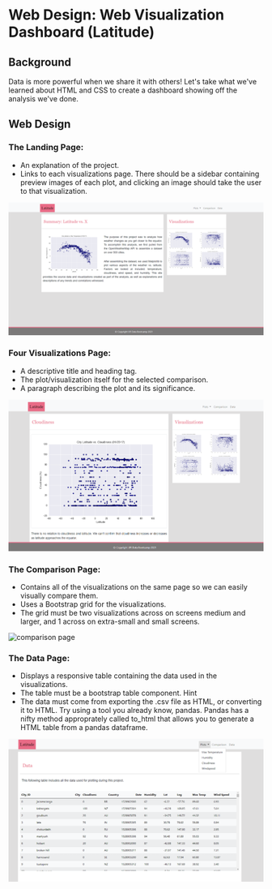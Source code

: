 # Web Design: Web Visualization Dashboard (Latitude)

## Background

Data is more powerful when we share it with others! Let's take what we've learned about HTML and CSS to create a dashboard showing off the analysis we've done.

## Web Design

### The Landing Page:

 * An explanation of the project.
 * Links to each visualizations page. There should be a sidebar containing preview images of each plot, and clicking an image should take the user to that visualization.

![landing page](Images/landing_page.png)

### Four Visualizations Page:

 * A descriptive title and heading tag.
 * The plot/visualization itself for the selected comparison.
 * A paragraph describing the plot and its significance.

![visualization page](Images/cloudiness_visualization.png)

### The Comparison Page:

 * Contains all of the visualizations on the same page so we can easily visually compare them.
 * Uses a Bootstrap grid for the visualizations.
 * The grid must be two visualizations across on screens medium and larger, and 1 across on extra-small and small screens.

![comparison page](Images/comparisons_page.png)

### The Data Page:

 * Displays a responsive table containing the data used in the visualizations.
 * The table must be a bootstrap table component. Hint
 * The data must come from exporting the .csv file as HTML, or converting it to HTML. Try using a tool you already know, pandas. Pandas has a nifty method approprately called to_html that allows you to generate a HTML table from a pandas dataframe.

![data page](Images/data.png)
